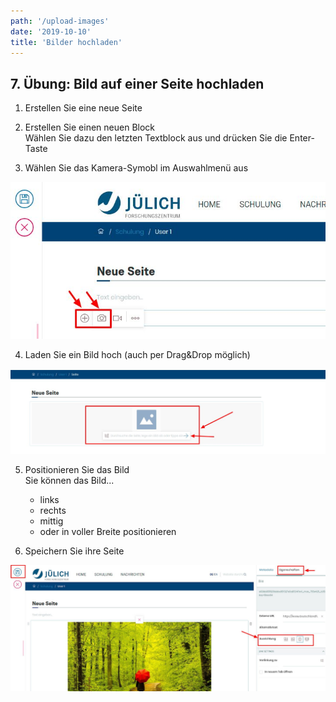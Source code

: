 ```yaml
---
path: '/upload-images'
date: '2019-10-10'
title: 'Bilder hochladen'
---
```


## 7. Übung: Bild auf einer Seite hochladen

1. Erstellen Sie eine neue Seite

2. Erstellen Sie einen neuen Block</br>
   Wählen Sie dazu den letzten Textblock aus und drücken Sie die Enter-Taste

3. Wählen Sie das Kamera-Symobl im Auswahlmenü aus

![camerasymbol](camerasymbol.png)

4. Laden Sie ein Bild hoch (auch per Drag&Drop möglich)

![uploadimage](uploadimage.png)

5. Positionieren Sie das Bild </br>
   Sie können das Bild...

   - links
   - rechts
   - mittig
   - oder in voller Breite positionieren

6) Speichern Sie ihre Seite

![savedpage](savedpage.png)
